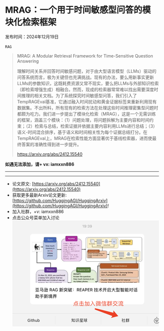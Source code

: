 # MRAG：一个用于时间敏感型问答的模块化检索框架
发布时间：2024年12月19日

`RAG`
> MRAG: A Modular Retrieval Framework for Time-Sensitive Question Answering
>
> 理解时间关系并回答时间敏感问题，对于由大型语言模型（LLMs）驱动的问答系统而言，极为关键但也充满挑战。现有的办法，要么用新事实更新LLMs的参数知识，这既耗费资源又常不现实，要么把LLMs与外部知识检索（即检索增强生成）相融合。然而，现成的检索器常常难以找出需要深度时间推理的相关文档。为了系统探究时间敏感型问答，我们引入了TempRAGEval基准，它通过融入时间扰动和黄金证据标签来重新利用现有数据集。不出所料，所有现有的检索方法在处理这些时间推理密集型问题时都颇为吃力。我们进一步提出了模块化检索（MRAG），这是一个无需训练的框架，涵盖三个模块：（1）问题处理，将问题拆解为主要内容和时间约束；（2）检索与总结，检索证据并依据主要内容利用LLMs进行总结；（3）语义-时间混合排序，基于语义和时间相关性为每个证据总结打分。在TempRAGEval上，MRAG在检索性能方面显著优于基线检索器，进而使最终答案的准确性得到进一步提升。
>
> https://arxiv.org/abs/2412.15540

**如遇无法添加，请+ vx: iamxxn886**
<hr />


<hr />

- 论文原文: [https://arxiv.org/abs/2412.15540](https://arxiv.org/abs/2412.15540)
- 获取更多最新Arxiv论文更新: [https://github.com/HuggingAGI/HuggingArxiv](https://github.com/HuggingAGI/HuggingArxiv)!
- 加入社群，+v: iamxxn886
- 点击公众号菜单加入讨论
![](https://raw.githubusercontent.com/HuggingAGI/wx_assets/main/2024/07/31/1722434818326-94339e92-22f1-4472-9d27-fed232f70b5d.jpeg)